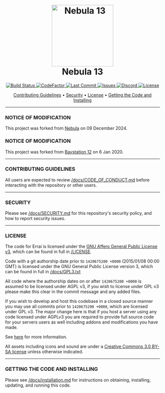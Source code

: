 <h1 align="center">
  <br>
  <a href="https://github.com/NebulaSS13/Nebula"><img src="https://avatars1.githubusercontent.com/u/61128341" alt="Nebula 13" width="200"></a>
  <br>
  Nebula 13
  <br>
</h1>

<p align="center">
  <a href="https://github.com/NebulaSS13/Nebula/actions">
    <img src="https://github.com/NebulaSS13/Nebula/workflows/Run%20Tests/badge.svg"
         alt="Build Status">
  </a>
  <a href="https://www.codefactor.io/repository/github/NebulaSS13/Nebula">
    <img src="https://www.codefactor.io/repository/github/NebulaSS13/Nebula/badge"
         alt="CodeFactor">
  </a>
  <a href="https://github.com/NebulaSS13/Nebula/commits/dev">
    <img src="https://img.shields.io/github/last-commit/NebulaSS13/Nebula"
         alt="Last Commit">
  </a>
  <a href="https://github.com/NebulaSS13/Nebula/issues">
    <img src="https://img.shields.io/github/issues/NebulaSS13/Nebula"
         alt="Issues">
  </a>
  <a href="https://discord.gg/Ddw58yF">
    <img src="https://img.shields.io/discord/678820025355862045?style=plastic"
         alt="Discord">
  </a>
  <a href="https://github.com/NebulaSS13/Nebula/blob/dev/LICENSE">
    <img src="https://img.shields.io/github/license/NebulaSS13/Nebula"
         alt="License">
  </a>
</p>

<p align="center">
  <a href="#contributing-guidelines">Contributing Guidelines</a> •
  <a href="#security">Security</a> •
  <a href="#license">License</a> •
  <a href="#getting-the-code-and-installing">Getting the Code and Installing</a>
</p>

---
### NOTICE OF MODIFICATION

This project was forked from [Nebula](https://github.com/NebulaSS13/Nebula) on 09 December 2024.

### NOTICE OF MODIFICATION

This project was forked from [Baystation 12](https://github.com/Baystation12/Baystation12) on 6 Jan 2020.

---

### CONTRIBUTING GUIDELINES

All users are expected to review [/docs/CODE_OF_CONDUCT.md](/docs/CODE_OF_CONDUCT.md) before interacting with the repository or other users.

---

### SECURITY

Please see [/docs/SECURITY.md](/docs/SECURITY.md) for this repository's security policy, and how to report security issues.

---

### LICENSE

The code for Errai is licensed under the [GNU Affero General Public License v3](http://www.gnu.org/licenses/agpl.html), which can be found in full in [/LICENSE](/LICENSE).

Code with a git authorship date prior to `1420675200 +0000` (2015/01/08 00:00 GMT) is licensed under the GNU General Public License version 3, which can be found in full in [/docs/GPL3.txt](/docs/GPL3.txt)

All code where the authorship dates on or after `1420675200 +0000` is assumed to be licensed under AGPL v3, if you wish to license under GPL v3 please make this clear in the commit message and any added files.

If you wish to develop and host this codebase in a closed source manner you may use all commits prior to `1420675200 +0000`, which are licensed under GPL v3.  The major change here is that if you host a server using any code licensed under AGPLv3 you are required to provide full source code for your servers users as well including addons and modifications you have made.

See [here](https://www.gnu.org/licenses/why-affero-gpl.html) for more information.

All assets including icons and sound are under a [Creative Commons 3.0 BY-SA license](http://creativecommons.org/licenses/by-sa/3.0/) unless otherwise indicated.

---

### GETTING THE CODE AND INSTALLING

Please see [/docs/installation.md](/docs/installation.md) for instructions on obtaining, installing, updating, and running this code.
